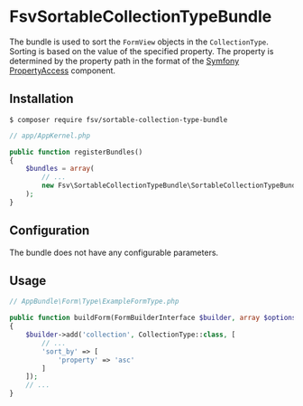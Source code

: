 FsvSortableCollectionTypeBundle
===============

The bundle is used to sort the `FormView` objects in the `CollectionType`.
Sorting is based on the value of the specified property.
The property is determined by the property path in the format of the [Symfony PropertyAccess](https://github.com/symfony/property-access) component.

Installation
---------------
```
$ composer require fsv/sortable-collection-type-bundle
```

```php
// app/AppKernel.php

public function registerBundles()
{
    $bundles = array(
        // ...
        new Fsv\SortableCollectionTypeBundle\SortableCollectionTypeBundle(),
    );
}
```

Configuration
---------------
The bundle does not have any configurable parameters.

Usage
---------------
```php
// AppBundle\Form\Type\ExampleFormType.php

public function buildForm(FormBuilderInterface $builder, array $options)
{
    $builder->add('collection', CollectionType::class, [
        // ...
        'sort_by' => [
            'property' => 'asc'
        ]
    ]);
    // ...
}
```
